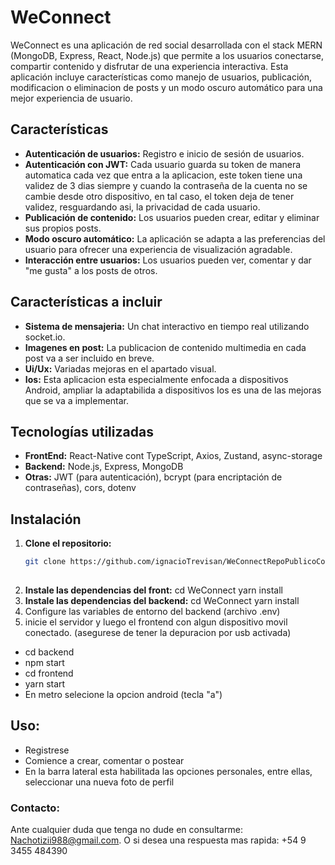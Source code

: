 # WeConnect

WeConnect es una aplicación de red social desarrollada con el stack MERN (MongoDB, Express, React, Node.js) que permite a los usuarios conectarse, compartir contenido y disfrutar de una experiencia interactiva. Esta aplicación incluye características como manejo de usuarios, publicación, modificacion o eliminacion de posts y un modo oscuro automático para una mejor experiencia de usuario.



## Características

- **Autenticación de usuarios:** Registro e inicio de sesión de usuarios.
- **Autenticación con JWT:** Cada usuario guarda su token de manera automatica cada vez que entra a la aplicacion, este token tiene una validez de 3 dias siempre y cuando la contraseña de la cuenta no se cambie desde otro dispositivo, en tal caso, el token deja de tener validez, resguardando asi, la privacidad de cada usuario.
- **Publicación de contenido:** Los usuarios pueden crear, editar y eliminar sus propios posts.
- **Modo oscuro automático:** La aplicación se adapta a las preferencias del usuario para ofrecer una experiencia de visualización agradable.
- **Interacción entre usuarios:** Los usuarios pueden ver, comentar y dar "me gusta" a los posts de otros.

## Características a incluir

- **Sistema de mensajeria:** Un chat interactivo en tiempo real utilizando socket.io.
- **Imagenes en post:** La publicacion de contenido multimedia en cada post va a ser incluido en breve.
- **Ui/Ux:** Variadas mejoras en el apartado visual.
- **Ios:** Esta aplicacion esta especialmente enfocada a dispositivos Android, ampliar la adaptabilida a dispositivos Ios es una de las mejoras que se va a implementar.

## Tecnologías utilizadas

- **FrontEnd:** React-Native cont TypeScript, Axios, Zustand, async-storage
- **Backend:** Node.js, Express, MongoDB
- **Otras:** JWT (para autenticación), bcrypt (para encriptación de contraseñas), cors, dotenv

## Instalación

1. **Clone el repositorio:**
   ```bash
   git clone https://github.com/ignacioTrevisan/WeConnectRepoPublicoCompleto
 

2. **Instale las dependencias del front:**
    cd WeConnect
    yarn install
3. **Instale las dependencias del backend:**
    cd WeConnect
    yarn install
4. Configure las variables de entorno del backend (archivo .env)
5. inicie el servidor y luego el frontend con algun dispositivo movil conectado. (asegurese de tener la depuracion por usb activada)
* cd backend
* npm start
* cd frontend
* yarn start
* En metro selecione la opcion android (tecla "a")

## Uso:
* Registrese
* Comience a crear, comentar o postear
* En la barra lateral esta habilitada las opciones personales, entre ellas, seleccionar una nueva foto de perfil

### Contacto:
Ante cualquier duda que tenga no dude en consultarme: Nachotizii988@gmail.com. O si desea una respuesta mas rapida: +54 9 3455 484390

